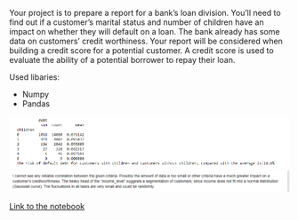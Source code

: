 Your project is to prepare a report for a bank’s loan division. You’ll need to find out if a customer’s marital status and number of children have an impact on whether they will default on a loan. The bank already has some data on customers’ credit worthiness.
Your report will be considered when building a credit score for a potential customer. A credit score is used to evaluate the ability of a potential borrower to repay their loan.

Used libaries:
- Numpy
- Pandas




<p align="center"> 
<img src="data_preprocessing/img1.png"> 
<img src="data_preprocessing/img2.png"> 
</p>

[Link to the notebook](https://github.com/Tommy-Python/Data-Analysis-Portfolio/blob/main/data_preprocessing/data-preprocessing.ipynb)
